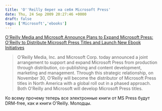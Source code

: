 ```yaml
---
title: 'O''Reilly берет на себя Microsoft Press'
date: Thu, 24 Sep 2009 20:27:46 +0000
draft: false
tags: ['Microsoft','ebooks']
---
```


[O'Reilly Media and Microsoft Announce Plans to Expand Microsoft Press: O'Reilly to Distribute Microsoft Press Titles and Launch New Ebook Initiatives](http://press.oreilly.com/pub/pr/2413)

> O'Reilly Media, Inc. and Microsoft Corp. today announced a joint arrangement to support and expand Microsoft Press from production through distribution, co-publishing and content development, marketing and management. Through this strategic relationship, on November 30, O'Reilly will become the distributor of Microsoft Press titles in North America with a global roll out in a phased approach. Both O'Reilly and Microsoft will develop Microsoft Press titles.

Ко всему прочему теперь все электронные книги от MS Press будут DRM-free, как и книги O'Reilly. Молодцы.
